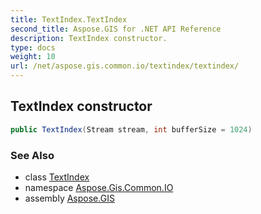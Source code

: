 ```yaml
---
title: TextIndex.TextIndex
second_title: Aspose.GIS for .NET API Reference
description: TextIndex constructor. 
type: docs
weight: 10
url: /net/aspose.gis.common.io/textindex/textindex/
---
```

## TextIndex constructor

```csharp
public TextIndex(Stream stream, int bufferSize = 1024)
```

### See Also

* class [TextIndex](../)
* namespace [Aspose.Gis.Common.IO](../../textindex/)
* assembly [Aspose.GIS](../../../)


